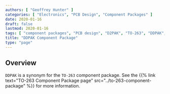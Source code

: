 ```yaml
---
authors: [ "Geoffrey Hunter" ]
categories: [ "Electronics", "PCB Design", "Component Packages" ]
date: 2020-01-16
draft: false
lastmod: 2020-01-16
tags: [ "component packages", "PCB design", "D2PAK", "TO-263", "DDPAK", "TO-263AB", "TO-279", "SMD-220" ]
title: "DDPAK Component Package"
type: "page"
---
```


## Overview

`DDPAK` is a synonym for the `TO-263` component package. See the {{% link text="TO-263 Component Package page" src="../to-263-component-package" %}} for more information.

